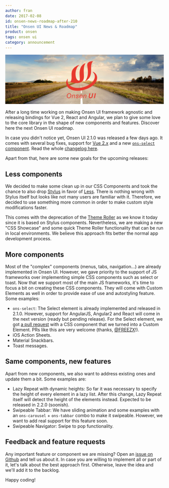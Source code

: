 ```yaml
---
author: fran
date: 2017-02-08
id: onsen-news-roadmap-after-210
title: "Onsen UI News & Roadmap"
product: onsen
tags: onsen ui
category: announcement
---
```


![Onsen UI Roadmap](/blog/content/images/2015/Jul/onsenui-roadmap.jpg)

After a long time working on making Onsen UI framework agnostic and releasing bindings for Vue 2, React and Angular, we plan to give some love to the core library in the shape of new components and features. Discover here the next Onsen UI roadmap.

<!-- more -->

In case you didn't notice yet, Onsen UI 2.1.0 was released a few days ago. It comes with several bug fixes, support for [Vue 2.x](https://onsen.io/vue) and a new [`ons-select` component](https://onsen.io/v2/docs/js/ons-select.html). Read the whole [changelog here](https://github.com/OnsenUI/OnsenUI-dist/releases/tag/2.1.0).

Apart from that, here are some new goals for the upcoming releases:

## Less components

We decided to make some clean up in our CSS Components and took the chance to also drop [Stylus](http://stylus-lang.com/) in favor of [Less](http://lesscss.org/). There is nothing wrong with Stylus itself but looks like not many users are familiar with it. Therefore, we decided to use something more common in order to make custom style modifications faster.

This comes with the deprecation of the [Theme Roller](https://components.onsen.io/) as we know it today since it is based on Stylus components. Nevertheless, we are making a new "CSS Showcase" and some quick Theme Roller functionality that can be run in local environments. We believe this approach fits better the normal app development process.



## More components

Most of the "complex" components (menus, tabs, navigation...) are already implemented in Onsen UI. However, we gave priority to the support of JS frameworks over implementing simple CSS components such as select or toast. Now that we support most of the main JS frameworks, it's time to focus a bit on creating these CSS components. They will come with Custom Elements as well in order to provide ease of use and autostyling feature. Some examples:

  - `ons-select`: The Select element is already implemented and released in 2.1.0. However, support for AngularJS, Angular2 and React will come in the next version (ready but pending release). For the Select element, we got [a pull request](https://github.com/OnsenUI/OnsenUI/pull/1695) with a CSS component that we turned into a Custom Element. PRs like this are very welcome (thanks, [@FREEZX](https://github.com/FREEZX)!).
  - iOS Action Sheets.
  - Material Snackbars.
  - Toast messages.

## Same components, new features

Apart from new components, we also want to address existing ones and update them a bit. Some examples are:

  - Lazy Repeat with dynamic heights: So far it was necessary to specify the height of every element in a lazy list. After this change, Lazy Repeat itself will detect the height of the elements instead. Expected to be released in 2.2.0 (soonish).
  - Swipeable Tabbar: We have sliding animation and some examples with an `ons-carousel` + `ons-tabbar` combo to make it swipeable. However, we want to add real support for this feature soon.
  - Swipeable Navigator: Swipe to pop functionality.

## Feedback and feature requests

Any important feature or component we are missing? Open an [issue on Github](https://github.com/OnsenUI/OnsenUI/issues) and tell us about it. In case you are willing to implement all or part of it, let's talk about the best approach first. Otherwise, leave the idea and we'll add it to the backlog.

Happy coding!

